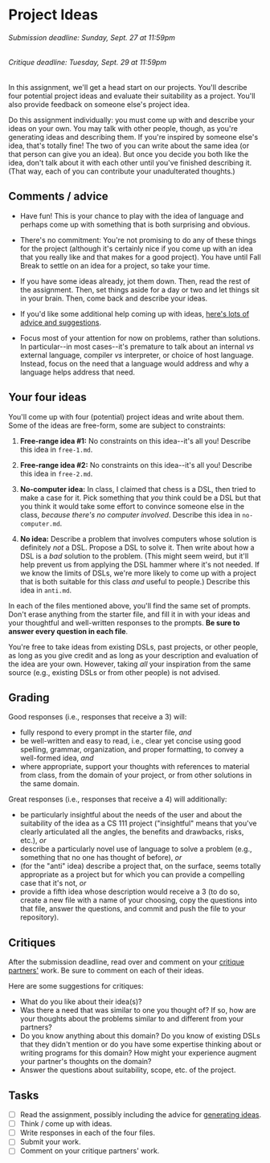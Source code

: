 [Teams]: https://github.com/hmc-cs111-fall2015/project-ideas/wiki/Team-sign-ups
[ProjectGen]: https://github.com/hmc-cs111-fall2015/project-ideas/wiki/Project-generation

# Project Ideas
###### _Submission deadline: Sunday, Sept. 27 at 11:59pm_
###### _Critique deadline: Tuesday, Sept. 29 at 11:59pm_

In this assignment, we'll get a head start on our projects. You'll describe four
potential project ideas and evaluate their suitability as a project. You'll
also provide feedback on someone else's project idea.

Do this assignment individually: you must come up with and describe your ideas 
on your own. You may talk with other people, though, as you're generating ideas
and describing them. If you're inspired by someone else's idea, that's totally
fine! The two of you can write about the same idea (or that person can give you
an idea). But once you decide you both like the idea, don't talk about it with
each other until you've finished describing it. (That way, each of you can
contribute your unadulterated thoughts.)

## Comments / advice

   + Have fun! This is your chance to play with the idea of language and perhaps
   come up with something that is both surprising and obvious.

   + There's no commitment: You're not promising to do any of these things for
   the project (although it's certainly nice if you come up with an idea that
   you really like and that makes for a good project). You have until Fall Break
   to settle on an idea for a project, so take your time.

   + If you have some ideas already, jot them down. Then, read the rest of the
   assignment. Then, set things aside for a day or two and let things sit in
   your brain. Then, come back and describe your ideas.

   + If you'd like some additional help coming up with ideas, [here's lots of
   advice and suggestions][ProjectGen].

   + Focus most of your attention for now on problems, rather than solutions. In
   particular--in most cases--it's premature to talk about an internal _vs_
   external language, compiler _vs_ interpreter, or choice of host language.
   Instead, focus on the need that a language would address and why a language
   helps address that need.

## Your four ideas
You'll come up with four (potential) project ideas and write about them. Some of
the ideas are free-form, some are subject to constraints:

   1. **Free-range idea #1:** No constraints on this idea--it's all you! 
   Describe this idea in `free-1.md`.

   1. **Free-range idea #2:** No constraints on this idea--it's all you! 
   Describe this idea in `free-2.md`.

   1. **No-computer idea:** In
   class, I claimed that chess is a DSL, then tried to make a case for it. Pick
   something that _you_ think could be a DSL but that you think it would take
   some effort to convince someone else in the class, _because there's no
   computer involved_. Describe this idea in `no-computer.md`.

   1. **No idea:** Describe a problem that involves computers whose solution is 
   definitely _not_ a DSL. Propose a DSL to solve it. Then write about how a DSL
   is a _bad_ solution to the problem. (This might seem weird, but it'll help
   prevent us from applying the DSL hammer where it's not needed. If we know the
   limits of DSLs, we're more likely to come up with a project that is both
   suitable for this class _and_ useful to people.) Describe this idea in 
   `anti.md`.

In each of the files mentioned above, you'll find the same set of prompts.
Don't erase anything from the starter file, and fill it in with your ideas and
your thoughtful and well-written responses to the prompts. **Be sure to answer 
every question in each file**.

You're free to take ideas from existing DSLs, past projects, or other
people, as long as you give credit and as long as your description and 
evaluation of the idea are your own. However, taking _all_ your inspiration from
the same source (e.g., existing DSLs or from other people) is not advised. 

## Grading
Good responses (i.e., responses that receive a 3) will:

   + fully respond to every prompt in the starter file, _and_
   + be well-written and easy to read, i.e., clear yet concise using good 
   spelling, grammar, organization, and proper formatting, to convey a 
   well-formed idea, _and_
   + where appropriate, support your thoughts with references to material from
   class, from the domain of your project, or from other solutions in the same
   domain.

Great responses (i.e., responses that receive a 4) will additionally:

   + be particularly insightful about the needs of the user and about the
   suitability of the idea as a CS 111 project ("insightful" means that you've
   clearly articulated all the angles, the benefits and drawbacks, risks, etc.),
   _or_
   + describe a particularly novel use of language to solve a problem (e.g.,
   something that no one has thought of before), _or_
   + (for the "anti" idea) describe a project that, on the surface, seems
   totally appropriate as a project but for which you can provide a compelling
   case that it's not, _or_
   + provide a fifth idea whose description would receive a 3 (to do so, create
   a new file with a name of your choosing, copy the questions into that file, 
   answer the questions, and commit and push the file to your repository).

## Critiques

After the submission deadline, read over and comment on your 
[critique partners'][Teams] work. Be sure to comment on each of their ideas.

Here are some suggestions for critiques:

   + What do you like about their idea(s)?
   + Was there a need that was similar to one you thought of? If so, how are
   your thoughts about the problems similar to and different from your partners?   
   + Do you know anything about this domain? Do you know of existing DSLs that
   they didn't mention or do you have some expertise thinking about or writing
   programs for this domain? How might your experience augment your partner's
   thoughts on the domain?
   + Answer the questions about suitability, scope, etc. of the project.

## Tasks
- [ ] Read the assignment, possibly including the advice for 
[generating ideas][ProjectGen].
- [ ] Think / come up with ideas.
- [ ] Write responses in each of the four files.
- [ ] Submit your work.
- [ ] Comment on your critique partners' work.
